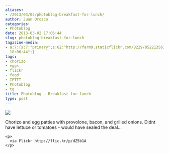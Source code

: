 ```yaml
---
aliases:
- /2013/03/02/photoblog-breakfast-for-lunch/
author: Juan Orozco
categories:
- Photoblog
date: 2013-03-02 17:06:44
slug: photoblog-breakfast-for-lunch
tagazine-media:
- a:7:{s:7:"primary";s:62:"http://farm9.staticflickr.com/8229/8522135610_f3f16f7f7d_b.jpg";s:6:"images";a:1:{s:62:"http://farm9.staticflickr.com/8229/8522135610_f3f16f7f7d_b.jpg";a:6:{s:8:"file_url";s:62:"http://farm9.staticflickr.com/8229/8522135610_f3f16f7f7d_b.jpg";s:5:"width";i:1024;s:6:"height";i:765;s:4:"type";s:5:"image";s:4:"area";i:783360;s:9:"file_path";s:0:"";}}s:6:"videos";a:0:{}s:11:"image_count";i:1;s:6:"author";s:7:"8033531";s:7:"blog_id";s:8:"17975075";s:9:"mod_stamp";s:19:"2013-03-02
  18:06:44";}
tags:
- chorizo
- eggs
- flickr
- food
- IFTTT
- Photoblog
- tg
title: Photoblog – Breakfast for lunch
type: post
---
```


<div>
  <img src='https://i1.wp.com/farm9.staticflickr.com/8229/8522135610_f3f16f7f7d_b.jpg?w=580' style='max-width:600px;' data-recalc-dims="1" /></p> 
  
  <div>
    Chorizo and egg patties with provolone, bacon, and grilled onions. Didnt have lettuce or tomatoes - would have sealed the deal... </p> 
    
    <p>
      via Flickr http://flic.kr/p/dZ5b1A
    </p>
  </div>
</div>